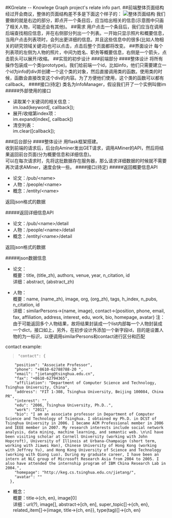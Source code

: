 #KGrelate
-- Knowlege Graph project's relate info part.
##前端整体页面结构
经过开会商议，整体的页面结构差不多是下面这个样子的：
![整体页面结构](mainpage.png)
我们要做的就是右边的部分，即点开一个条目后，应当给出相关的信息(示意图中只画了相关人物，可能还会有其他)。
##需求
用户点击一个条目后，我们应当在调用后端查找相应信息，并在右侧部分列出一个列表。一开始只显示照片和概要信息，当用户点击列表项时，会列出更详细的信息。并且这些信息中的很多(比如人物相关的研究领域关键词)也可以点击，点击后整个页面都将改变。
##界面设计
每个列表项的左侧为人物的照片，中间为姓名、职务等概要信息，右侧是一个箭头，点击箭头可以展开/收缩。
##实现的初步设计
###前端部分
####整体设计
将所有操作包装成一个类(prototype)。我们给前端一个id，比如info，他们只需要建立一个id为info的div并创建一个这个类的对象，然后直接调用类的函数。使用类的时候，函数会直接改变这个div的内容。为了方便他们使用，这个类的函数可以都有callback。
####接口(待定)
类名为InfoManager，假设我们开了一个实例叫做im  
#####外部使用的接口
* 读取某个关键词的相关信息：  
im.load(keyword[, callback]);
* 展开/收缩第index项：  
im.expand(index[, callback])  
* 清空列表：  
im.clear([callback]);

###后台部分
####整体设计
用flask框架搭建。  
收到前端的请求后，后台向Aminer发出GET请求，调用AMiner的API，然后将结果返回前台页面(分为概要信息和详细信息)。  
可以在每次请求时，先将这批数据存在服务器，那么请求详细数据的时候就不需要再次请求AMiner，速度会快一些。
####接口(待定)
#####返回概要信息API
* 论文：/pub/&lt;name&gt;  
* 人物：/people/&lt;name&gt;  
* 概念：/entity/&lt;name&gt;  

返回json格式的数据  

#####返回详细信息API
* 论文：/pub/&lt;name&gt;/detail  
* 人物：/people/&lt;name&gt;/detail  
* 概念：/entity/&lt;name&gt;/detail  

返回json格式的数据

#####json数据信息
* 论文：  
概要：title, (title_zh), authors, venue, year, n_citation, id  
详细：abstract, (abstract_zh)

* 人物：  
概要：name, (name_zh), image, org, (org_zh), tags, h_index, n_pubs, n_citation, id      
详细：similarPersons->{name, image}, contact->{position, phone, email, fax, affiliation, address, interest, edu, work, bio, homepage, avatar}
注：由于可能返回多个人物结果，故将结果封装成一个list内部每一个人物封装成一个dict，接口如上，另外，在初步设计外添加一个新字段id，目的是设置人物的为一标识，以便调用similarPersons和contact进行区分和匹配

contact example:  
>     "contact": {
        "position": "Associate Professor",
        "phone": "+8610-62788788-20 ",
        "email": "jietang@tsinghua.edu.cn",
        "fax": "+8610-62794365",
        "affiliation": "Department of Computer Science and Technology, Tsinghua University, China",
        "address": "FIT 1-308, Tsinghua University, Beijing 100084, China PR",
        "interest": "",
        "edu": "2006, Tsinghua University, Ph.D..",
        "work": "2011",
        "bio": "I am an associate professor in Department of Computer Science and Technology of Tsinghua. I obtained my Ph.D. in DCST of Tsinghua University in 2006. I became ACM Professional member in 2006 and IEEE member in 2007. My research interests include social network analysis, data mining, machine learning, and semantic web. \n\nI have been visiting scholar at Cornell University (working with John Hopcroft), University of Illinois at Urbana-Champaign (short term, working with Jiawei Han), Chinese University of Hong Kong (working with Jeffrey Yu), and Hong Kong University of Science and Technology (working with Qiong Luo). During my graduate career, I have been an intern at NLC group of Microsoft Research Asia from 2004 to 2005. I also have attended the internship program of IBM China Research Lab in 2004.",
        "homepage": "http://keg.cs.tsinghua.edu.cn/jietang/",
        "avatar": ""
      },
      
* 概念：  
概要：title->{ch, en}, image[0]  
详细：url(?), image[], abstract->[ch, en], super_topic[]->{ch, en}, related_item[]->{image, title->{ch, en}}, type(tag)[]->{ch, en} 
